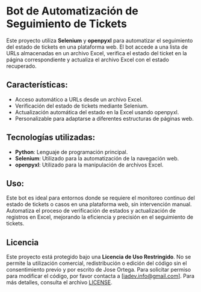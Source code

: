 # Bot de Automatización de Seguimiento de Tickets

Este proyecto utiliza **Selenium** y **openpyxl** para automatizar el seguimiento del estado de tickets en una plataforma web. El bot accede a una lista de URLs almacenadas en un archivo Excel, verifica el estado del ticket en la página correspondiente y actualiza el archivo Excel con el estado recuperado.

## Características:
- Acceso automático a URLs desde un archivo Excel.
- Verificación del estado de tickets mediante Selenium.
- Actualización automática del estado en la Excel usando openpyxl.
- Personalizable para adaptarse a diferentes estructuras de páginas web.

## Tecnologías utilizadas:
- **Python**: Lenguaje de programación principal.
- **Selenium**: Utilizado para la automatización de la navegación web.
- **openpyxl**: Utilizado para la manipulación de archivos Excel.

## Uso:
Este bot es ideal para entornos donde se requiere el monitoreo continuo del estado de tickets o casos en una plataforma web, sin intervención manual. Automatiza el proceso de verificación de estados y actualización de registros en Excel, mejorando la eficiencia y precisión en el seguimiento de tickets.

## Licencia

Este proyecto está protegido bajo una **Licencia de Uso Restringido**. No se permite la utilización comercial, redistribución o edición del código sin el consentimiento previo y por escrito de Jose Ortega. Para solicitar permiso para modificar el código, por favor contacta a [iadev.info@gmail.com]. Para más detalles, consulta el archivo [LICENSE](./LICENSE).

